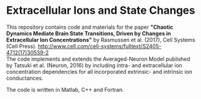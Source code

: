 # Extracellular Ions and State Changes
This repository contains code and materials for the paper <b>"Chaotic Dynamics Mediate Brain State Transitions, Driven by Changes in Extracellular Ion Concentrations"</b> by Rasmussen et al. (2017), Cell Systems (Cell Press). 
http://www.cell.com/cell-systems/fulltext/S2405-4712(17)30539-2
<br>
The code implements and extends the Averaged-Neuron Model published by Tatsuki et al. (Neuron, 2016) by including intra- and extracellular ion concentration dependencies for all incorporated extrinsic- and intrinsic ion conductances. 

The code is written in Matlab, C++ and Fortran. 
